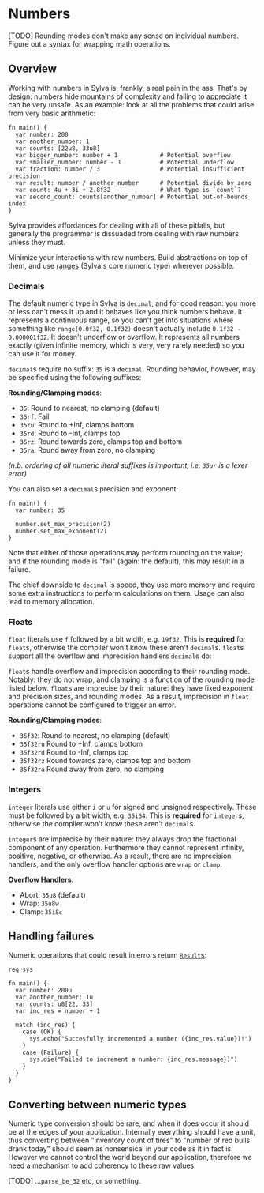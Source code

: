 # Numbers

[TODO] Rounding modes don't make any sense on individual numbers. Figure out a
       syntax for wrapping math operations.

## Overview

Working with numbers in Sylva is, frankly, a real pain in the ass.  That's by
design: numbers hide mountains of complexity and failing to appreciate it can
be very unsafe.  As an example: look at all the problems that could arise from
very basic arithmetic:

```sylva
fn main() {
  var number: 200
  var another_number: 1
  var counts: [22u8, 33u8]
  var bigger_number: number + 1            # Potential overflow
  var smaller_number: number - 1           # Potential underflow
  var fraction: number / 3                 # Potential insufficient precision
  var result: number / another_number      # Potential divide by zero
  var count: 4u + 3i + 2.8f32              # What type is `count`?
  var second_count: counts[another_number] # Potential out-of-bounds index
}
```

Sylva provides affordances for dealing with all of these pitfalls, but
generally the programmer is dissuaded from dealing with raw numbers unless
they must.

Minimize your interactions with raw numbers. Build abstractions on top of them,
and use [ranges](ranges.html) (Sylva's core numeric type) wherever possible.

### Decimals

The default numeric type in Sylva is `decimal`, and for good reason: you more
or less can't mess it up and it behaves like you think numbers behave.  It
represents a continuous range, so you can't get into situations where something
like `range(0.0f32, 0.1f32)` doesn't actually include `0.1f32 - 0.000001f32`.
It doesn't underflow or overflow.  It represents all numbers exactly (given
infinite memory, which is very, very rarely needed) so you can use it for
money.

`decimal`s require no suffix: `35` is a `decimal`.  Rounding behavior, however,
may be specified using the following suffixes:

**Rounding/Clamping modes**:
- `35`: Round to nearest, no clamping (default)
- `35rf`: Fail
- `35ru`: Round to +Inf, clamps bottom
- `35rd`: Round to -Inf, clamps top
- `35rz`: Round towards zero, clamps top and bottom
- `35ra`: Round away from zero, no clamping

_(n.b. ordering of all numeric literal suffixes is important, i.e. `35ur` is a
lexer error)_

You can also set a `decimal`s precision and exponent:

```sylva
fn main() {
  var number: 35

  number.set_max_precision(2)
  number.set_max_exponent(2)
}
```

Note that either of those operations may perform rounding on the value; and if
the rounding mode is "fail" (again: the default), this may result in a failure.

The chief downside to `decimal` is speed, they use more memory and require
some extra instructions to perform calculations on them.  Usage can also lead
to memory allocation.

### Floats

`float` literals use `f` followed by a bit width, e.g. `19f32`.  This is
**required** for `float`s, otherwise the compiler won't know these aren't
`decimal`s.  `float`s support all the overflow and imprecision handlers
`decimal`s do:

`float`s handle overflow and imprecision according to their rounding mode.
Notably: they do not wrap, and clamping is a function of the rounding mode
listed below.  `float`s are imprecise by their nature: they have fixed exponent
and precision sizes, and rounding modes.  As a result, imprecision in `float`
operations cannot be configured to trigger an error.

**Rounding/Clamping modes**:
- `35f32`: Round to nearest, no clamping (default)
- `35f32ru` Round to +Inf, clamps bottom
- `35f32rd` Round to -Inf, clamps top
- `35f32rz` Round towards zero, clamps top and bottom
- `35f32ra` Round away from zero, no clamping

### Integers

`integer` literals use either `i` or `u` for signed and unsigned respectively.
These must be followed by a bit width, e.g. `35i64`.  This is **required** for
`integer`s, otherwise the compiler won't know these aren't `decimal`s.

`integer`s are imprecise by their nature: they always drop the fractional
component of any operation.  Furthermore they cannot represent infinity,
positive, negative, or otherwise.  As a result, there are no imprecision
handlers, and the only overflow handler options are `wrap` or `clamp`.

**Overflow Handlers**:
- Abort: `35u8` (default)
- Wrap:  `35u8w`
- Clamp: `35i8c`

## Handling failures

Numeric operations that could result in errors return
[`Result`s](failures.html):

```sylva
req sys

fn main() {
  var number: 200u
  var another_number: 1u
  var counts: u8[22, 33]
  var inc_res = number + 1

  match (inc_res) {
    case (OK) {
      sys.echo("Succesfully incremented a number ({inc_res.value})!")
    }
    case (Failure) {
      sys.die("Failed to increment a number: {inc_res.message})")
    }
  }
}
```

## Converting between numeric types

Numeric type conversion should be rare, and when it does occur it should be at
the edges of your application.  Internally everything should have a unit, thus
converting between "inventory count of tires" to "number of red bulls drank
today" should seem as nonsensical in your code as it in fact is.  However we
cannot control the world beyond our application, therefore we need a mechanism
to add coherency to these raw values.

[TODO] ...`parse_be_32` etc, or something.
